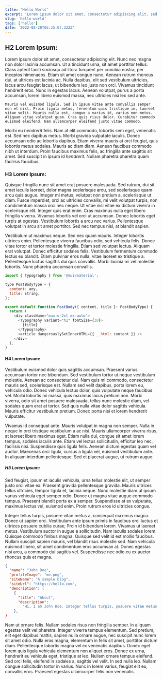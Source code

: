 ```yaml
---
title: 'Hello World'
excerpt: 'Lorem ipsum dolor sit amet, consectetur adipiscing elit, sed do eiusmod tempor incididunt ut labore et dolore magna aliqua.'
slug: 'hello-world'
tags: ['hello']
date: '2022-02-20T05:35:07.322Z'
---
```


## H2 Lorem Ipsum:

Lorem ipsum dolor sit amet, consectetur adipiscing elit. Nunc nec magna non dolor lacinia accumsan. Ut a tincidunt urna, sit amet porttitor tellus. Class aptent taciti sociosqu ad litora torquent per conubia nostra, per inceptos himenaeos. Etiam sit amet congue nunc. Aenean rutrum rhoncus dui, at ultrices est lacinia ac. Nulla dapibus, elit sed vestibulum ultricies, lacus arcu feugiat lacus, ut bibendum leo justo non orci. Vivamus tincidunt hendrerit eros. Nunc in egestas lacus. Aenean volutpat, purus a porta accumsan, lorem libero euismod massa, nec ultricies nisi leo sed ante.

```
Mauris vel euismod ligula. Sed in ipsum vitae ante convallis semper non et nisl. Proin ligula metus, fermentum quis tristique in, laoreet vitae velit. Mauris nulla est, congue a varius id, varius non metus. Aliquam vitae volutpat quam. Cras quis risus dolor. Curabitur commodo euismod eleifend. Nam ullamcorper eleifend justo vitae commodo.
```

Morbi eu _hendrerit_ felis. Nam at elit commodo, lobortis sem eget, venenatis est. Sed nec dapibus metus. Morbi gravida vulputate iaculis. Donec accumsan odio ac lobortis dapibus. Etiam viverra mauris at orci feugiat, quis lobortis metus sodales. Mauris ac diam diam. Aenean faucibus commodo nibh ut interdum. Proin faucibus maximus felis, ac fringilla ante sagittis sit amet. Sed suscipit in ipsum id _hendrerit_. Nullam pharetra pharetra quam facilisis faucibus.

### H3 Lorem Ipsum:

Quisque fringilla nunc sit amet erat posuere malesuada. Sed rutrum, dui sit amet iaculis laoreet, dolor magna scelerisque arcu, sed scelerisque quam arcu quis augue. Integer mi metus, volutpat non pretium a, scelerisque ut diam. Fusce imperdiet, orci ac ultricies convallis, mi velit volutpat turpis, non condimentum massa orci nec neque. Ut vitae nisl vitae ex dictum viverra in scelerisque elit. Integer quis erat enim. Cras maximus nulla eget libero fringilla viverra. Vivamus lobortis vel orci ut accumsan. Donec lobortis eget turpis at egestas. Vestibulum lobortis a arcu nec varius. Pellentesque volutpat in arcu sit amet porttitor. Sed nec tempus nisl, at blandit sapien.

Vestibulum ut maximus neque. Sed nec quam mauris. Integer lobortis ultrices enim. Pellentesque viverra faucibus odio, sed vehicula felis. Donec vitae tortor et tortor molestie fringilla. Etiam sed volutpat lectus. Aliquam erat volutpat. Donec efficitur sodales felis. Vestibulum fermentum commodo lectus eu blandit. Etiam pulvinar eros nulla, vitae laoreet ex tristique a. Pellentesque luctus sagittis dui quis convallis. Morbi lacinia mi vel molestie lobortis. Nunc pharetra accumsan convallis.

```js
import { Typography } from '@mui/material';

type PostBodyType = {
  content: any,
  title: string,
};

export default function PostBody({ content, title }: PostBodyType) {
  return (
    <div className="max-w-2xl mx-auto">
      <Typography variant="h1" fontSize={30}>
        {title}
      </Typography>
      <article dangerouslySetInnerHTML={{ __html: content }} />
    </div>
  );
}
```

#### H4 Lorem Ipsum:

Vestibulum euismod dolor quis sagittis accumsan. Praesent varius accumsan tortor nec bibendum. Sed vestibulum tortor ut neque vestibulum molestie. Aenean ac consectetur dui. Nam quis mi commodo, consectetur mauris sed, scelerisque est. Nullam sed velit dapibus, porta lorem eu, vehicula odio. Donec vehicula lectus dolor, quis vulputate neque faucibus vel. Morbi lobortis mi massa, quis maximus lacus pretium non. Morbi viverra, odio sit amet posuere malesuada, tellus nunc molestie diam, vel sodales quam erat at tortor. Sed quis nulla vitae dolor sagittis vehicula. Mauris efficitur vestibulum pretium. Donec porta nisi et lorem hendrerit vulputate.

Vivamus id consequat ante. Mauris volutpat in magna non semper. Nulla in neque in orci tristique vestibulum a ac nisi. Mauris ullamcorper viverra risus, at laoreet libero maximus eget. Etiam nulla dui, congue sit amet lorem tempus, sodales iaculis ante. Etiam vel lectus sollicitudin, efficitur leo nec, facilisis nisi. Suspendisse quis ligula felis. Aenean dictum egestas quam vel auctor. Maecenas orci ligula, cursus a ligula vel, euismod vestibulum ante. In aliquam interdum pellentesque. Sed et placerat augue, ut rutrum augue.

##### H5 Lorem Ipsum:

Sed feugiat, ipsum et iaculis vehicula, urna tellus molestie elit, ut semper justo orci vitae ex. Praesent gravida pellentesque gravida. Mauris ultrices tellus ultricies, tempor ligula et, lacinia neque. Nunc molestie diam ut ipsum varius vehicula eget semper odio. Donec ut magna vitae augue commodo tempus. Praesent blandit porta ex a semper. Suspendisse at ex vulputate, maximus lectus vel, euismod enim. Proin rutrum eros id ultricies congue.

Integer tellus turpis, posuere vitae metus a, consequat maximus magna. Donec ut sapien orci. Vestibulum ante ipsum primis in faucibus orci luctus et ultrices posuere cubilia curae; Proin id bibendum lorem. Vivamus ut laoreet metus. Vestibulum auctor in augue a sollicitudin. Nam iaculis sodales lorem. Quisque commodo finibus magna. Quisque sed velit id est mollis faucibus. Nullam suscipit sapien mauris, vel blandit risus molestie sed. Nam vehicula euismod libero, sit amet condimentum eros accumsan at. Donec egestas nisi arcu, a commodo dui sagittis vel. Suspendisse nec odio eu ex auctor rhoncus quis et magna.

```json
{
  "name": "John Doe",
  "profileImage": "me.png",
  "siteName": "A sample blog",
  "siteUrl": "https://hello.com",
  "description": [
    {
      "title": "About",
      "description":
        "Hi, I am John Doe. Integer tellus turpis, posuere vitae metus a, consequat maximus magna. Donec ut sapien orci. Vestibulum ante ipsum primis in faucibus orci."
    },
}
```

Nam ut ornare felis. Nullam sodales risus non fringilla semper. In aliquam egestas velit vel pharetra. Integer viverra tempus elementum. Sed pretium, elit eget dapibus mattis, sapien nulla ornare augue, nec suscipit nunc lorem sit amet odio. Nulla eros magna, elementum in felis sit amet, porttitor dictum diam. Pellentesque lobortis magna vel ex venenatis dapibus. Donec eget lorem quis ligula vehicula elementum non aliquet eros. Donec ex urna, hendrerit eu vehicula eget, tristique at leo. Nullam ornare tempus eleifend. Sed orci felis, eleifend in sodales a, sagittis vel velit. In sed nulla leo. Nullam congue sollicitudin tortor in varius. Nunc in lorem varius, feugiat elit eu, convallis eros. Praesent egestas ullamcorper felis non venenatis.
